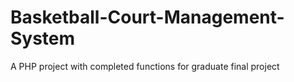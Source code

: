 # Basketball-Court-Management-System
A PHP project with completed functions for graduate final project
